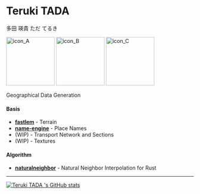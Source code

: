 
# Teruki TADA 

多田 瑛貴 ただ てるき

<img src="https://github.com/TadaTeruki/TadaTeruki/assets/69315285/fc09884a-8a21-4d4d-9e03-ac44b9339417" alt="icon_A" width="130px"></img>
<img src="https://github.com/TadaTeruki/TadaTeruki/assets/69315285/d29044d0-aec4-459e-8cfb-0529bd127a1b" alt="icon_B" width="130px"></img>
<img src="https://github.com/TadaTeruki/TadaTeruki/assets/69315285/e70838e8-f433-47d2-8809-b02818d3d528" alt="icon_C" width="130px"></img>

Geographical Data Generation

#### Basis
- [**fastlem**](https://github.com/TadaTeruki/fastlem) - Terrain<br>
- [**name-engine**](https://github.com/TadaTeruki/name-engine) - Place Names<br>
- (WIP) - Transport Network and Sections
- (WIP) - Textures

#### Algorithm
- [**naturalneighbor**](https://github.com/TadaTeruki/naturalneighbor) - Natural Neighbor Interpolation for Rust

___

[![Teruki TADA 's GitHub stats](https://github-readme-stats.vercel.app/api?username=TadaTeruki)](https://github.com/anuraghazra/github-readme-stats)
